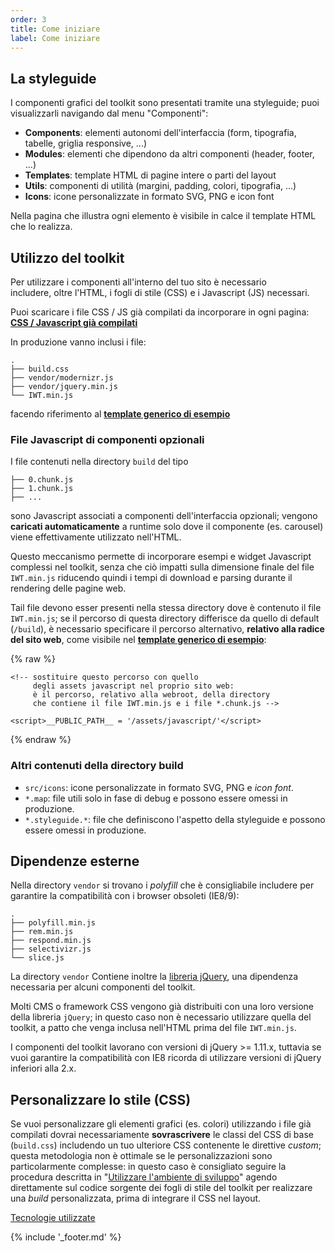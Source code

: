 ```yaml
---
order: 3
title: Come iniziare
label: Come iniziare
---
```


## La styleguide

I componenti grafici del toolkit sono presentati tramite una styleguide;
puoi visualizzarli navigando dal menu "Componenti":

- **Components**: elementi autonomi dell'interfaccia (form, tipografia, tabelle, griglia responsive, ...)  
- **Modules**: elementi che dipendono da altri componenti (header, footer, ...)
- **Templates**: template HTML di pagine intere o parti del layout
- **Utils**: componenti di utilità (margini, padding, colori, tipografia, ...)
- **Icons**: icone personalizzate in formato SVG, PNG e icon font

Nella pagina che illustra ogni elemento è visibile in calce il template HTML che lo realizza.

## Utilizzo del toolkit

Per utilizzare i componenti all'interno del tuo sito è necessario<br>
includere, oltre l'HTML, i fogli di stile (CSS) e i Javascript (JS) necessari.

Puoi scaricare i file CSS / JS già compilati da incorporare in ogni pagina:<br>
**[CSS / Javascript già compilati](https://github.com/italia/design-web-toolkit/tree/gh-pages/design-web-toolkit/build)**

In produzione vanno inclusi i file:

```
.
├── build.css
├── vendor/modernizr.js
├── vendor/jquery.min.js
└── IWT.min.js
```

facendo riferimento al
**[template generico di esempio](https://raw.githubusercontent.com/italia/design-web-toolkit/gh-pages/design-web-toolkit/build/index.html)**

### File Javascript di componenti opzionali

I file contenuti nella directory `build` del tipo

```
├── 0.chunk.js
├── 1.chunk.js
├── ...
```

sono Javascript associati a componenti dell'interfaccia opzionali; vengono **caricati automaticamente** a runtime
solo dove il componente (es. carousel) viene effettivamente utilizzato nell'HTML.

Questo meccanismo permette di incorporare esempi e widget Javascript complessi nel toolkit, senza che ciò impatti sulla dimensione
finale del file `IWT.min.js` riducendo quindi i tempi di download e parsing durante il rendering delle pagine web.

Tail file devono esser presenti nella stessa directory dove è contenuto il file `IWT.min.js`;
se il percorso di questa directory differisce da quello di default (`/build`), è necessario specificare
il percorso alternativo, **relativo alla radice del sito web**, come visibile nel
**[template generico di esempio](https://raw.githubusercontent.com/italia/design-web-toolkit/gh-pages/build/index.html)**:

{% raw %}
```
<!-- sostituire questo percorso con quello
     degli assets javascript nel proprio sito web:
     è il percorso, relativo alla webroot, della directory
     che contiene il file IWT.min.js e i file *.chunk.js -->

<script>__PUBLIC_PATH__ = '/assets/javascript/'</script>
```
{% endraw %}

### Altri contenuti della directory build

- `src/icons`: icone personalizzate in formato SVG, PNG e *icon font*.
- `*.map`: file utili solo in fase di debug e possono essere omessi in produzione.
- `*.styleguide.*`: file che definiscono l'aspetto della styleguide e possono essere omessi in produzione.

## Dipendenze esterne

Nella directory `vendor` si trovano i *polyfill* che è consigliabile includere per garantire la compatibilità
con i browser obsoleti (IE8/9):

```
.
├── polyfill.min.js
├── rem.min.js
├── respond.min.js
├── selectivizr.js
└── slice.js
```

La directory `vendor` Contiene inoltre la [libreria jQuery](https://jquery.com/),
una dipendenza necessaria per alcuni componenti del toolkit.

Molti CMS o framework CSS vengono già distribuiti con una loro versione della libreria `jQuery`;
in questo caso non è necessario utilizzare quella del toolkit, a patto che venga inclusa
nell'HTML prima del file `IWT.min.js`.

I componenti del toolkit lavorano con versioni di jQuery >= 1.11.x, tuttavia
se vuoi garantire la compatibilità con IE8 ricorda di utilizzare versioni
di jQuery inferiori alla 2.x.

## Personalizzare lo stile (CSS)

Se vuoi personalizzare gli elementi grafici (es. colori)
utilizzando i file già compilati dovrai necessariamente **sovrascrivere** le classi del CSS di base (`build.css`)
includendo un tuo ulteriore CSS contenente le direttive *custom*;
questa metodologia non è ottimale se le personalizzazioni
sono particolarmente complesse: in questo caso è consigliato
seguire la procedura descritta in "[Utilizzare l'ambiente di sviluppo](sviluppare)"
agendo direttamente sul codice sorgente dei fogli di stile del toolkit
per realizzare una *build* personalizzata, prima di integrare il CSS nel layout.

[Tecnologie utilizzate](tecnologie)

{% include '_footer.md' %}
